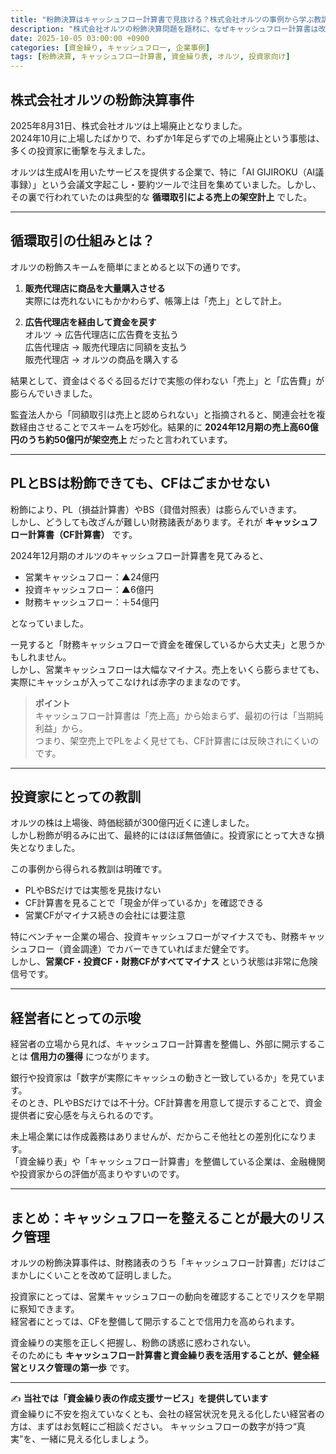 ```yaml
---
title: "粉飾決算はキャッシュフロー計算書で見抜ける？株式会社オルツの事例から学ぶ教訓"
description: "株式会社オルツの粉飾決算問題を題材に、なぜキャッシュフロー計算書は改ざんしにくく、投資家や経営者にとって重要なのかを解説します。PLやBSだけではわからない資金繰りの実態を見抜くポイントを紹介。"
date: 2025-10-05 03:00:00 +0900
categories: [資金繰り, キャッシュフロー, 企業事例]
tags: [粉飾決算, キャッシュフロー計算書, 資金繰り表, オルツ, 投資家向け]
---
```


## 株式会社オルツの粉飾決算事件

2025年8月31日、株式会社オルツは上場廃止となりました。  
2024年10月に上場したばかりで、わずか1年足らずでの上場廃止という事態は、多くの投資家に衝撃を与えました。

オルツは生成AIを用いたサービスを提供する企業で、特に「AI GIJIROKU（AI議事録）」という会議文字起こし・要約ツールで注目を集めていました。しかし、その裏で行われていたのは典型的な **循環取引による売上の架空計上** でした。

---

## 循環取引の仕組みとは？

オルツの粉飾スキームを簡単にまとめると以下の通りです。

1. **販売代理店に商品を大量購入させる**  
   実際には売れないにもかかわらず、帳簿上は「売上」として計上。

2. **広告代理店を経由して資金を戻す**  
   オルツ → 広告代理店に広告費を支払う  
   広告代理店 → 販売代理店に同額を支払う  
   販売代理店 → オルツの商品を購入する  

結果として、資金はぐるぐる回るだけで実態の伴わない「売上」と「広告費」が膨らんでいきました。  

監査法人から「同額取引は売上と認められない」と指摘されると、関連会社を複数経由させることでスキームを巧妙化。結果的に **2024年12月期の売上高60億円のうち約50億円が架空売上** だったと言われています。

---

## PLとBSは粉飾できても、CFはごまかせない

粉飾により、PL（損益計算書）やBS（貸借対照表）は膨らんでいきます。  
しかし、どうしても改ざんが難しい財務諸表があります。それが **キャッシュフロー計算書（CF計算書）** です。

2024年12月期のオルツのキャッシュフロー計算書を見てみると、

- 営業キャッシュフロー：▲24億円  
- 投資キャッシュフロー：▲6億円  
- 財務キャッシュフロー：＋54億円  

となっていました。

一見すると「財務キャッシュフローで資金を確保しているから大丈夫」と思うかもしれません。  
しかし、営業キャッシュフローは大幅なマイナス。売上をいくら膨らませても、実際にキャッシュが入ってこなければ赤字のままなのです。

> **ポイント**  
> キャッシュフロー計算書は「売上高」から始まらず、最初の行は「当期純利益」から。  
> つまり、架空売上でPLをよく見せても、CF計算書には反映されにくいのです。

---

## 投資家にとっての教訓

オルツの株は上場後、時価総額が300億円近くに達しました。  
しかし粉飾が明るみに出て、最終的にはほぼ無価値に。投資家にとって大きな損失となりました。

この事例から得られる教訓は明確です。

- PLやBSだけでは実態を見抜けない  
- CF計算書を見ることで「現金が伴っているか」を確認できる  
- 営業CFがマイナス続きの会社には要注意  

特にベンチャー企業の場合、投資キャッシュフローがマイナスでも、財務キャッシュフロー（資金調達）でカバーできていればまだ健全です。  
しかし、**営業CF・投資CF・財務CFがすべてマイナス** という状態は非常に危険信号です。

---

## 経営者にとっての示唆

経営者の立場から見れば、キャッシュフロー計算書を整備し、外部に開示することは **信用力の獲得** につながります。  

銀行や投資家は「数字が実際にキャッシュの動きと一致しているか」を見ています。  
そのとき、PLやBSだけでは不十分。CF計算書を用意して提示することで、資金提供者に安心感を与えられるのです。

未上場企業には作成義務はありませんが、だからこそ他社との差別化になります。  
「資金繰り表」や「キャッシュフロー計算書」を整備している企業は、金融機関や投資家からの評価が高まりやすいのです。

---

## まとめ：キャッシュフローを整えることが最大のリスク管理

オルツの粉飾決算事件は、財務諸表のうち「キャッシュフロー計算書」だけはごまかしにくいことを改めて証明しました。  

投資家にとっては、営業キャッシュフローの動向を確認することでリスクを早期に察知できます。  
経営者にとっては、CFを整備して開示することで信用力を高められます。

資金繰りの実態を正しく把握し、粉飾の誘惑に惑わされない。  
そのためにも **キャッシュフロー計算書と資金繰り表を活用することが、健全経営とリスク管理の第一歩** です。

---

✍️ **当社では「資金繰り表の作成支援サービス」を提供しています**  
資金繰りに不安を抱えていなくとも、会社の経営状況を見える化したい経営者の方は、まずはお気軽にご相談ください。
キャッシュフローの数字が持つ“真実”を、一緒に見える化しましょう。
